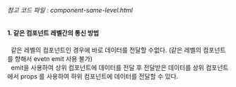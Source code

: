 ###### 참고 코드 파일 : component-same-level.html

#### 1. 같은 컴포넌트 레벨간의 통신 방법
&nbsp; 같은 레벨의 컴포넌트인 경우에 바로 데이터를 전달할 수없다. (같은 레벨의 컴포넌트를 향해서 evetn emit 사용 불가)  </br>
&nbsp; emit을 사용하여 상위 컴포넌트에 데이터를 전달 후 전달받은 데이터를 상위 컴포넌트에서 props 를 사용하여 하위 컴포넌트에 데이터를 전달할 수 있다. 
